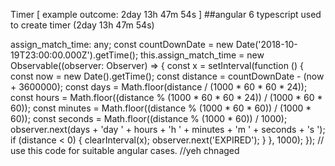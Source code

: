 Timer [ example outcome: 2day 13h 47m 54s ]
##angular 6 typescript used to create timer (2day 13h 47m 54s)

assign_match_time: any;
const countDownDate = new Date('2018-10-19T23:00:00.000Z').getTime();
    this.assign_match_time = new Observable<any>((observer: Observer<any>) => {
      const x = setInterval(function () {
        const now = new Date().getTime();
        const distance = countDownDate - (now + 3600000);
        const days = Math.floor(distance / (1000 * 60 * 60 * 24));
        const hours = Math.floor((distance % (1000 * 60 * 60 * 24)) / (1000 * 60 * 60));
        const minutes = Math.floor((distance % (1000 * 60 * 60)) / (1000 * 60));
        const seconds = Math.floor((distance % (1000 * 60)) / 1000);
        observer.next(days + 'day ' + hours + 'h ' + minutes + 'm ' + seconds + 's ');
        if (distance < 0) {
          clearInterval(x);
          observer.next('EXPIRED');
        }
      }, 1000);
    });
// use this code for suitable angular cases.
//yeh chnaged